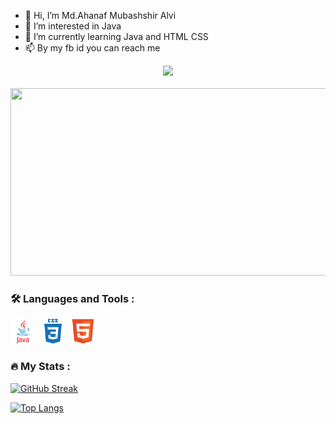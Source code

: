 - 👋 Hi, I’m Md.Ahanaf Mubashshir Alvi
- 👀 I’m interested in Java
- 🌱 I’m currently learning Java and HTML CSS
- 📫 By my fb id you can reach me
<div id="header" align="center">
  <img src="https://media.giphy.com/media/M9gbBd9nbDrOTu1Mqx/giphy.gif" width="100"/>
</div>

<div align="center">
<img src="https://komarev.com/ghpvc/?username=alvi20&style=flat-square&color=blue" alt=""/>
</div>

<div align="center">
  <img src="https://media.giphy.com/media/dWesBcTLavkZuG35MI/giphy.gif" width="600" height="300"/>
</div>



### :hammer_and_wrench: Languages and Tools :
  <img src="https://github.com/devicons/devicon/blob/master/icons/java/java-original-wordmark.svg" title="Java" alt="Java" width="40" height="40"/>&nbsp;
  <img src="https://github.com/devicons/devicon/blob/master/icons/css3/css3-plain-wordmark.svg"  title="CSS3" alt="CSS" width="40" height="40"/>&nbsp;
  <img src="https://github.com/devicons/devicon/blob/master/icons/html5/html5-original.svg" title="HTML5" alt="HTML" width="40" height="40"/>&nbsp;









### :fire: My Stats :
[![GitHub Streak](http://github-readme-streak-stats.herokuapp.com?user=alvi20&theme=neon-palenight&border=DD2727)](https://git.io/streak-stats)



[![Top Langs](https://github-readme-stats.vercel.app/api/top-langs/?username=alvi20&layout=compact&theme=vision-friendly-dark)](https://github.com/anuraghazra/github-readme-stats)
